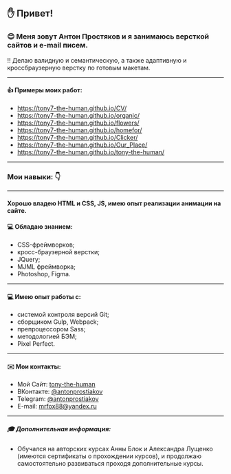 
## :hand: Привет! 
### :blush: Меня зовут Антон Простяков и я занимаюсь версткой сайтов и e-mail писем. 
:bangbang: Делаю валидную и семантическую, а также адаптивную и кроссбраузерную верстку по готовым макетам. 

___
#### :thumbsup: Примеры моих работ: 

- https://tony7-the-human.github.io/CV/
- https://tony7-the-human.github.io/organic/
- https://tony7-the-human.github.io/flowers/
- https://tony7-the-human.github.io/homefor/
- https://tony7-the-human.github.io/Clicker/
- https://tony7-the-human.github.io/Our_Place/
- https://tony7-the-human.github.io/tony-the-human/

___
### Мои навыки: :point_down:

___
#### Хорошо владею HTML и CSS, JS, имею опыт реализации анимации на сайте.

#### :computer: Обладаю знанием:
- CSS-фреймворков;
- кросс-браузерной верстки;
- JQuery;
- MJML фреймворка;
- Photoshop, Figma.

___
#### :computer: Имею опыт работы с:
* системой контроля версий Git;
* сборщиком Gulp, Webpack;
* препроцессором Sass;
* методологией БЭМ;
* Pixel Perfect.

___
#### :envelope: Мои контакты:
* Мой Сайт: [tony-the-human](https://tony-the-human.ru/)
* ВКонтакте: [@antonprostiakov](https://vk.com/tony_the_human)
* Telegram: [@antonprostiakov](https://t.me/Tony7_The_Human)
* E-mail: [mrfox88@yandex.ru](mrfox88@yandex.ru)


___
##### :mortar_board: Дополнительная информация: 

* Обучался на авторских курсах Анны Блок и Александра Лущенко (имеются сертификаты о прохождении курсов), и продолжаю самостоятельно развиваться проходя дополнительные курсы.
